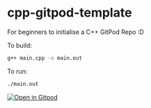 # cpp-gitpod-template
For beginners to initialise a C++ GitPod Repo :D

To build:
```bash
g++ main.cpp -o main.out
```
To run:
```bash
./main.out
```

[![Open in Gitpod](https://gitpod.io/button/open-in-gitpod.svg)](https://gitpod.io/#https://github.com/critical58/cpp-gitpod-template)
